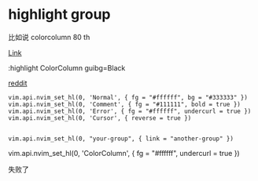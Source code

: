 
# highlight group 


比如说 colorcolumn 80 th


[Link](https://codeyarns.com/tech/2011-07-29-vim-set-color-of-colorcolumn.html#gsc.tab=0 ":)")

:highlight ColorColumn guibg=Black


[reddit](https://www.reddit.com/r/neovim/comments/xvb1wc/how_to_link_a_highlight_group_in_a_lua/ ":)")



```
vim.api.nvim_set_hl(0, 'Normal', { fg = "#ffffff", bg = "#333333" })
vim.api.nvim_set_hl(0, 'Comment', { fg = "#111111", bold = true })
vim.api.nvim_set_hl(0, 'Error', { fg = "#ffffff", undercurl = true })
vim.api.nvim_set_hl(0, 'Cursor', { reverse = true })


vim.api.nvim_set_hl(0, "your-group", { link = "another-group" })
```



vim.api.nvim_set_hl(0, 'ColorColumn', { fg = "#ffffff", undercurl = true })

失败了
